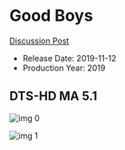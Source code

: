 # Good Boys

[Discussion Post](https://www.avsforum.com/threads/bass-eq-for-filtered-movies.2995212/post-58772336)

* Release Date: 2019-11-12
* Production Year: 2019

## DTS-HD MA 5.1

![img 0](https://i.imgur.com/1lHSqXG.jpg)

![img 1](https://i.imgur.com/tl86hi8.png)

